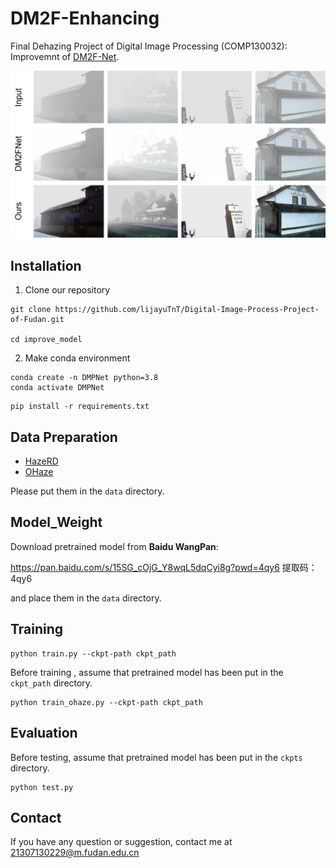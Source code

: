# DM2F-Enhancing
Final Dehazing Project of Digital Image Processing (COMP130032): 
    Improvemnt of [DM2F-Net](https://github.com/zijundeng/DM2F-Net).

<div style="text-align:center">
    <img src="doc/HAZERD.jpg" alt="image" />
</div>

## Installation
1. Clone our repository
```
git clone https://github.com/lijayuTnT/Digital-Image-Process-Project-of-Fudan.git

cd improve_model
```

2. Make conda environment
```
conda create -n DMPNet python=3.8
conda activate DMPNet
```
```
pip install -r requirements.txt
```

## Data Preparation
- [HazeRD](https://labsites.rochester.edu/gsharma/research/computer-vision/hazerd/)
- [OHaze](https://data.vision.ee.ethz.ch/cvl/ntire18//o-haze/)

Please put them in the `data` directory.

## Model_Weight
Download pretrained model from __Baidu WangPan__:

https://pan.baidu.com/s/15SG_cOjG_Y8wqL5dqCyi8g?pwd=4qy6 提取码：4qy6 

and place them in the `data` directory.

## Training
```
python train.py --ckpt-path ckpt_path
```
Before training , assume that pretrained model has been put in the `ckpt_path` directory.

```
python train_ohaze.py --ckpt-path ckpt_path
```

## Evaluation
Before testing, assume that pretrained model has been put in the `ckpts` directory.

```
python test.py
```

## Contact
If you have any question or suggestion, contact me at 21307130229@m.fudan.edu.cn
